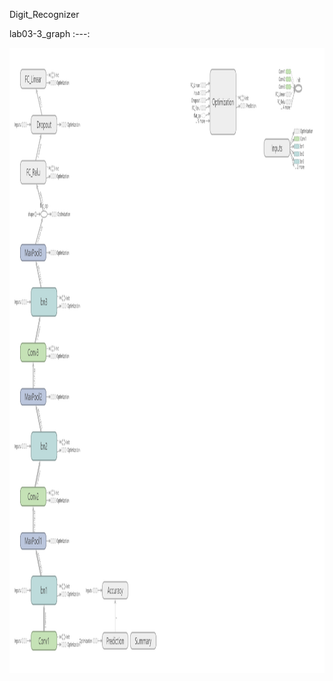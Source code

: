 Digit_Recognizer

lab03-3_graph
:---: 
<p align="center">
<img src = 'data/digit_recognizer_graph.png' height = '1000px' width = '700px'> 
</p>

